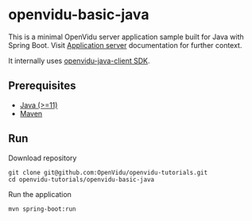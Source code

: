 # openvidu-basic-java

This is a minimal OpenVidu server application sample built for Java with Spring Boot. Visit [Application server](https://docs.openvidu.io/en/stable/application-server/) documentation for further context.

It internally uses [openvidu-java-client SDK](https://docs.openvidu.io/en/stable/reference-docs/openvidu-java-client/).

## Prerequisites

- [Java (>=11)](https://www.java.com/en/download/manual.jsp)
- [Maven](https://maven.apache.org)

## Run

Download repository

```
git clone git@github.com:OpenVidu/openvidu-tutorials.git
cd openvidu-tutorials/openvidu-basic-java
```

Run the application

```
mvn spring-boot:run
```
